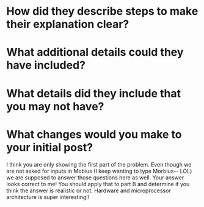 # How did they describe steps to make their explanation clear?

# What additional details could they have included?

# What details did they include that you may not have?

# What changes would you make to your initial post?

I think you are only showing the first part of the problem.  Even though we are not asked for inputs in Mobius (I keep wanting to type Morbius-- LOL) we are supposed to answer those questions here as well.  Your answer looks correct to me!  You should apply that to part B and determine if you think the answer is realistic or not.  Hardware and microprocessor architecture is super interesting!!